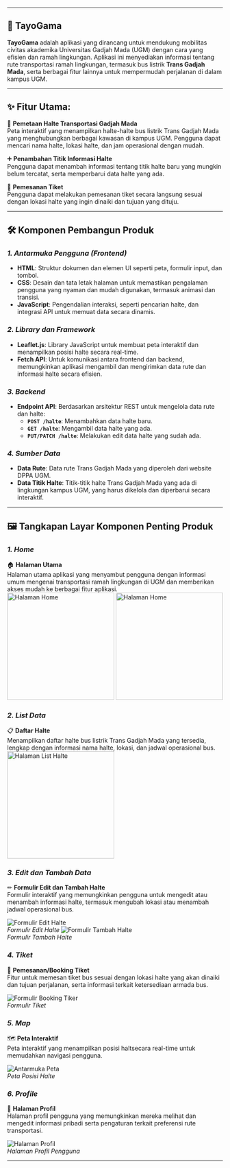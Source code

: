 
---

## 🚌 **TayoGama**

**TayoGama** adalah aplikasi yang dirancang untuk mendukung mobilitas civitas akademika Universitas Gadjah Mada (UGM) dengan cara yang efisien dan ramah lingkungan. Aplikasi ini menyediakan informasi tentang rute transportasi ramah lingkungan, termasuk bus listrik **Trans Gadjah Mada**, serta berbagai fitur lainnya untuk mempermudah perjalanan di dalam kampus UGM.

---

## ✨ **Fitur Utama**:

🚏 **Pemetaan Halte Transportasi Gadjah Mada**  
Peta interaktif yang menampilkan halte-halte bus listrik Trans Gadjah Mada yang menghubungkan berbagai kawasan di kampus UGM. Pengguna dapat mencari nama halte, lokasi halte, dan jam operasional dengan mudah.

➕ **Penambahan Titik Informasi Halte**  
Pengguna dapat menambah informasi tentang titik halte baru yang mungkin belum tercatat, serta memperbarui data halte yang ada.

🎫 **Pemesanan Tiket**  
Pengguna dapat melakukan pemesanan tiket secara langsung sesuai dengan lokasi halte yang ingin dinaiki dan tujuan yang dituju.

---

## 🛠 **Komponen Pembangun Produk**

### *1. Antarmuka Pengguna (Frontend)*

- **HTML**: Struktur dokumen dan elemen UI seperti peta, formulir input, dan tombol.
- **CSS**: Desain dan tata letak halaman untuk memastikan pengalaman pengguna yang nyaman dan mudah digunakan, termasuk animasi dan transisi.
- **JavaScript**: Pengendalian interaksi, seperti  pencarian halte, dan integrasi API untuk memuat data secara dinamis.

### *2. Library dan Framework*

- **Leaflet.js**: Library JavaScript untuk membuat peta interaktif dan menampilkan posisi halte secara real-time.
- **Fetch API**: Untuk komunikasi antara frontend dan backend, memungkinkan aplikasi mengambil dan mengirimkan data rute dan informasi halte secara efisien.

### *3. Backend*

- **Endpoint API**: Berdasarkan arsitektur REST untuk mengelola data rute dan halte:
  - **`POST /halte`**: Menambahkan data halte baru.
  - **`GET /halte`**: Mengambil data halte yang ada.
  - **`PUT/PATCH /halte`**: Melakukan edit data halte yang sudah ada.

### *4. Sumber Data*

- **Data Rute**: Data rute Trans Gadjah Mada yang diperoleh dari website DPPA UGM.
- **Data Titik Halte**: Titik-titik halte Trans Gadjah Mada yang ada di lingkungan kampus UGM, yang harus dikelola dan diperbarui secara interaktif.

---

## 🖼 **Tangkapan Layar Komponen Penting Produk**

### *1. Home*  
🏠 **Halaman Utama**  
Halaman utama aplikasi yang menyambut pengguna dengan informasi umum mengenai transportasi ramah lingkungan di UGM dan memberikan akses mudah ke berbagai fitur aplikasi.
<img src="Gambar/Home.jpg" alt="Halaman Home" width="250px">
<img src="Gambar/Home2.jpg" alt="Halaman Home" width="250px">

### *2. List Data*  
📋 **Daftar Halte**  
Menampilkan daftar halte bus listrik Trans Gadjah Mada yang tersedia, lengkap dengan informasi nama halte, lokasi, dan jadwal operasional bus.
<img src="Gambar/List.jpg" alt="Halaman List Halte" width="250px">


### *3. Edit dan Tambah Data*  
✏ **Formulir Edit dan Tambah Halte**  
Formulir interaktif yang memungkinkan pengguna untuk mengedit atau menambah informasi halte, termasuk mengubah lokasi atau menambah jadwal operasional bus.

![Formulir Edit Halte](Gambar/Edit.jpg)  
*Formulir Edit Halte*
![Formulir Tambah Halte](Gambar/Tambah.jpg)  
*Formulir Tambah Halte*

### *4. Tiket*  
🎫 **Pemesanan/Booking Tiket**  
Fitur untuk memesan tiket bus sesuai dengan lokasi halte yang akan dinaiki dan tujuan perjalanan, serta informasi terkait ketersediaan armada bus.

![Formulir Booking Tiker](Gambar/Tiket.jpg)  
*Formulir Tiket*

### *5. Map*  
🗺 **Peta Interaktif**  
Peta interaktif yang menampilkan posisi haltsecara real-time untuk memudahkan navigasi pengguna.

![Antarmuka Peta](Gambar/Map.jpg)  
*Peta Posisi Halte*

### *6. Profile*  
👤 **Halaman Profil**  
Halaman profil pengguna yang memungkinkan mereka melihat dan mengedit informasi pribadi serta pengaturan terkait preferensi rute transportasi.

![Halaman Profil](Gambar/Profil.jpg)  
*Halaman Profil Pengguna*

---

